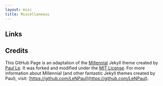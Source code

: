 ```yaml
---
layout: misc
title: Miscellaneous
---
```


## Links

## Credits
This GitHub Page is an adaptation of the [Millennial](https://lenpaul.github.io/Millennial/) Jekyll theme created by [Paul Le](https://www.lenpaul.com/). It was forked and modified under the [MIT License](http://choosealicense.com/licenses/mit/). For more information about Millennial (and other fantastic Jekyll themes created by Paul), visit: [https://github.com/LeNPaul](https://github.com/LeNPaul).
